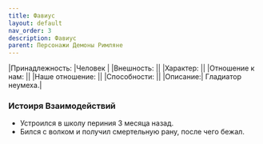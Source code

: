 ```yaml
---
title: Фавиус
layout: default
nav_order: 3
description: Фавиус
parent: Персонажи Демоны Римляне
---
```

|Принадлежность: |Человек |
|Внешность: ||
|Характер: ||
|Отношение к нам: ||
|Наше отношение: ||
|Способности: ||
|Описание:| Гладиатор неумеха.|

### Истоиря Взаимодействий
- Устроился в школу периния 3 месяца назад. 
- Бился с волком и получил смертельную рану, после чего бежал.
